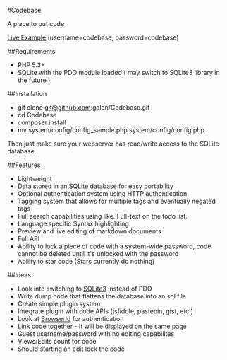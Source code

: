 #Codebase

A place to put code

[Live Example](http://youoh.me/codebase) (username=codebase, password=codebase)

##Requirements

 - PHP 5.3+
 - SQLite with the PDO module loaded ( may switch to SQLite3 library in the future )

##Installation

 - git clone git@github.com:galen/Codebase.git
 - cd Codebase
 - composer install
 - mv system/config/config_sample.php system/config/config.php

Then just make sure your webserver has read/write access to the SQLite database.

##Features

- Lightweight
- Data stored in an SQLite database for easy portability
- Optional authentication system using HTTP authentication
- Tagging system that allows for multiple tags and eventually negated tags
- Full search capabilities using like. Full-text on the todo list.
- Language specific Syntax highlighting
- Preview and live editing of markdown documents
- Full API
- Ability to lock a piece of code with a system-wide password, code cannot be deleted until it's unlocked with the password
- Ability to star code (Stars currently do nothing)

##Ideas

- Look into switching to [SQLite3](http://de2.php.net/manual/en/book.sqlite3.php) instead of PDO
- Write dump code that flattens the database into an sql file
- Create simple plugin system
- Integrate plugin with code APIs (jsfiddle, pastebin, gist, etc.)
- Look at [BrowserId](https://login.persona.org/) for authentication
- Link code together - It will be displayed on the same page
- Guest username/password with no editing capabilites
- Views/Edits count for code
- Should starting an edit lock the code
